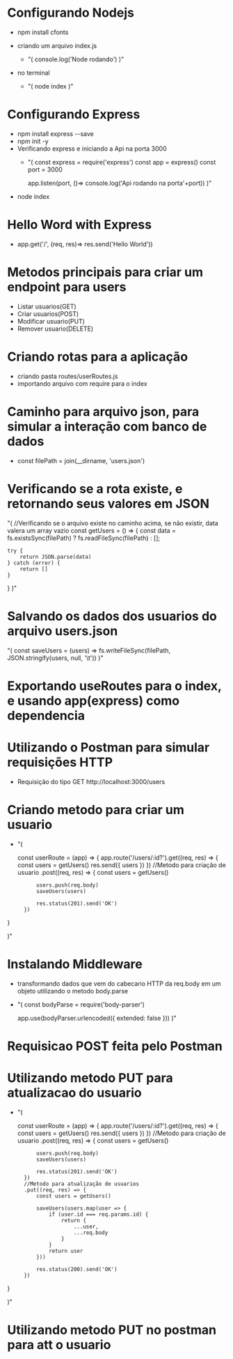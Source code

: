 # Configurando Nodejs
- npm install cfonts
- criando um arquivo index.js
    - "(
        console.log('Node rodando')
    )"

- no terminal
    - "(
        node index
    )"

# Configurando Express
- npm install express --save
- npm init -y
- Verificando express e iniciando a Api na porta 3000
    - "(
        const express = require('express')
        const app = express()
        const port = 3000

        app.listen(port, ()=> console.log('Api rodando na porta'+port))
    )"
- node index    

# Hello Word with Express
- app.get('/', (req, res)=> res.send('Hello World'))

# Metodos principais para criar um endpoint para users
- Listar usuarios(GET)
- Criar usuarios(POST)
- Modificar usuario(PUT)
- Remover usuario(DELETE)

# Criando rotas para a aplicação
- criando pasta routes/userRoutes.js
- importando arquivo com require para o index

# Caminho para arquivo json, para simular a interação com banco de dados
- const filePath = join(__dirname, 'users.json')

# Verificando se a rota existe, e retornando seus valores em JSON
"(
    //Verificando se o arquivo existe no caminho acima, se não existir, data valera um array vazio
const getUsers = () => {
  const data = fs.existsSync(filePath) ? fs.readFileSync(filePath) : [];

    try {
        return JSON.parse(data)
    } catch (error) {
        return []
    }
}
)"

# Salvando os dados dos usuarios do arquivo users.json
"(
    const saveUsers = (users) => fs.writeFileSync(filePath, JSON.stringify(users, null, '\t'))
    )"

# Exportando useRoutes para o index, e usando app(express) como dependencia

# Utilizando o Postman para simular requisições HTTP
- Requisição do tipo GET  http://localhost:3000/users

# Criando metodo para criar um usuario
- "(

    const userRoute = (app) => {
    app.route('/users/:id?').get((req, res) => {
        const users = getUsers()
        res.send({ users })
    })
        //Metodo para criação de usuario
        .post((req, res) => {
            const users = getUsers()

            users.push(req.body)
            saveUsers(users)

            res.status(201).send('OK')
        })
}

)"


# Instalando Middleware
- transformando dados que vem do cabecario HTTP da req.body em um objeto utilizando o metodo body.parse
- "(
    const bodyParse = require('body-parser')

    app.use(bodyParser.urlencoded({ extended: false }))
)"

# Requisicao POST feita pelo Postman

# Utilizando metodo PUT para atualizacao do usuario
- "(

    const userRoute = (app) => {
    app.route('/users/:id?').get((req, res) => {
        const users = getUsers()
        res.send({ users })
    })
        //Metodo para criação de usuario
        .post((req, res) => {
            const users = getUsers()

            users.push(req.body)
            saveUsers(users)

            res.status(201).send('OK')
        })
        //Metodo para atualização de usuarios
        .put((req, res) => {
            const users = getUsers()

            saveUsers(users.map(user => {
                if (user.id === req.params.id) {
                    return {
                        ...user,
                        ...req.body
                    }
                }
                return user
            }))

            res.status(200).send('OK')
        })
}

)"

# Utilizando metodo PUT no postman para att o usuario